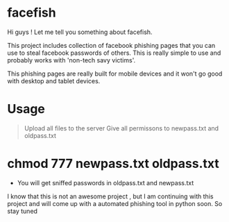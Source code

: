 # facefish

Hi guys !
Let me tell you something about facefish.

This project includes collection of facebook phishing pages that you can use to steal facebook passwords of others. This is really simple to use and probably works with 'non-tech savy victims'.

This phishing pages are really built for mobile devices and it won't go good with desktop and tablet devices.

# Usage

>Upload all files to the server
>Give all permissons to newpass.txt and oldpass.txt
 # chmod 777 newpass.txt oldpass.txt

* You will get sniffed passwords in oldpass.txt and newpass.txt

I know that this is not an awesome project , but I am continuing with this project and will come up with a automated phishing tool in python soon. So stay tuned
